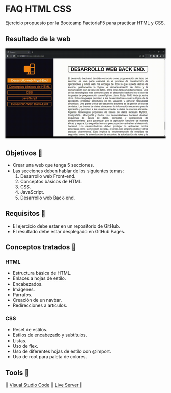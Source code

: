 # FAQ HTML CSS

Ejercicio propuesto por la Bootcamp FactoriaF5 para practicar HTML y CSS.

## Resultado de la web
![Resultado](./src/assets/img/presentation.gif)

## Objetivos :dart:
- Crear una web que tenga 5 secciones.
- Las secciones deben hablar de los siguientes temas:
    1. Desarrollo web Front-end.
    2. Conceptos básicos de HTML.
    3. CSS.
    4. JavaScript.
    5. Desarrollo web Back-end.

## Requisitos :pencil:
- El ejercicio debe estar en un repositorio de GitHub.
- El resultado debe estar desplegado en GitHub Pages.

## Conceptos tratados :book:
### HTML
- Estructura básica de HTML.
- Enlaces a hojas de estilo.
- Encabezados.
- Imágenes.
- Párrafos.
- Creación de un navbar.
- Redirecciones a artículos.

### CSS
- Reset de estilos.
- Estilos de encabezado y subtítulos.
- Listas.
- Uso de flex.
- Uso de diferentes hojas de estilo con @import.
- Uso de root para paleta de colores.

## Tools :wrench:
|| [Visual Studio Code](https://code.visualstudio.com/) || 
[Live Server ](https://code.visualstudio.com/) ||
